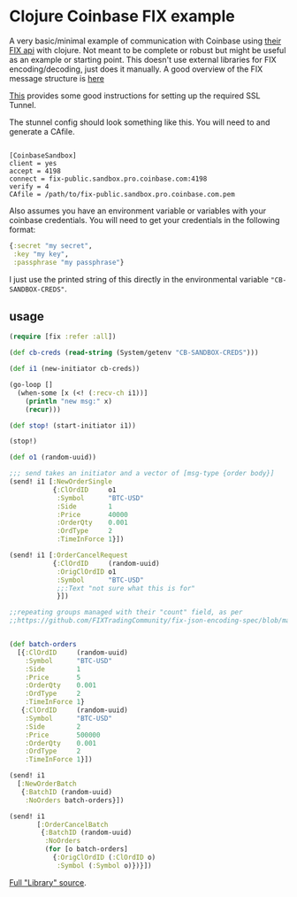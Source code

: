 # Clojure Coinbase FIX example

A very basic/minimal example of communication with Coinbase using [their FIX api](https://docs.pro.coinbase.com/#fix-api) with clojure. Not meant to be complete or robust but might be useful as an example or starting point. This doesn't use external libraries for FIX encoding/decoding, just does it manually. A good overview of the FIX message structure is [here](https://library.tradingtechnologies.com/tt-fix/gateway/Structure_Overview.html)

[This](https://github.com/jvirtanen/coinbase-fix-example#usage) provides some good instructions for setting up the required SSL Tunnel.

The stunnel config should look something like this. You will need to and generate a CAfile.
```

[CoinbaseSandbox]
client = yes
accept = 4198
connect = fix-public.sandbox.pro.coinbase.com:4198
verify = 4
CAfile = /path/to/fix-public.sandbox.pro.coinbase.com.pem
```

Also assumes you have an environment variable or variables with your coinbase credentials. You will need to get your credentials in the following format:
```clojure
{:secret "my secret",
 :key "my key",
 :passphrase "my passphrase"}
 ```
 
I just use the printed string of this directly in the environmental variable `"CB-SANDBOX-CREDS"`.

## usage

```clojure
(require [fix :refer :all])

(def cb-creds (read-string (System/getenv "CB-SANDBOX-CREDS")))

(def i1 (new-initiator cb-creds))

(go-loop []
  (when-some [x (<! (:recv-ch i1))]
    (println "new msg:" x)
    (recur)))

(def stop! (start-initiator i1))

(stop!)

(def o1 (random-uuid))

;;; send takes an initiator and a vector of [msg-type {order body}]
(send! i1 [:NewOrderSingle
           {:ClOrdID     o1
            :Symbol      "BTC-USD"
            :Side        1
            :Price       40000
            :OrderQty    0.001
            :OrdType     2
            :TimeInForce 1}])

(send! i1 [:OrderCancelRequest
           {:ClOrdID     (random-uuid)
            :OrigClOrdID o1
            :Symbol      "BTC-USD"
            ;;:Text "not sure what this is for"
            }])

;;repeating groups managed with their "count" field, as per
;;https://github.com/FIXTradingCommunity/fix-json-encoding-spec/blob/master/Encoding_FIX_using_JSON-User_Guide.md#repeating-groups


(def batch-orders
  [{:ClOrdID     (random-uuid)
    :Symbol      "BTC-USD"
    :Side        1
    :Price       5
    :OrderQty    0.001
    :OrdType     2
    :TimeInForce 1}
   {:ClOrdID     (random-uuid)
    :Symbol      "BTC-USD"
    :Side        2
    :Price       500000
    :OrderQty    0.001
    :OrdType     2
    :TimeInForce 1}])

(send! i1
  [:NewOrderBatch
   {:BatchID (random-uuid)
    :NoOrders batch-orders}])

(send! i1
       [:OrderCancelBatch
        {:BatchID (random-uuid)
         :NoOrders
         (for [o batch-orders]
           {:OrigClOrdID (:ClOrdID o)
            :Symbol (:Symbol o)})}])


```


[Full "Library" source](src/fix.clj).
